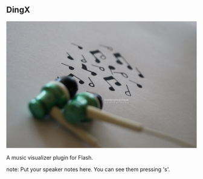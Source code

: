 ## DingX

<img class="polaroid img-medium" src="images/music.jpg" alt="">

<span class="catchline-reason">A music visualizer plugin for Flash.</span>


note:
    Put your speaker notes here.
    You can see them pressing 's'.
